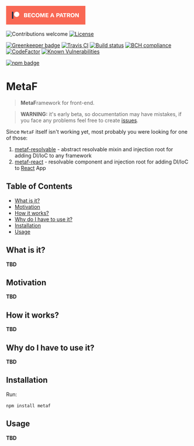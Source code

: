 [![Become a patron](./docs/images/become_a_patron_button.png)](https://www.patreon.com/igmat)

![Contributions welcome](https://img.shields.io/badge/contributions-welcome-brightgreen.svg)
[![License](https://img.shields.io/badge/license-MIT%20License-brightgreen.svg)](https://opensource.org/licenses/MIT)

[![Greenkeeper badge](https://badges.greenkeeper.io/Igmat/metaf.svg)](https://greenkeeper.io/)
[![Travis CI](https://travis-ci.org/Igmat/metaf.svg?branch=master)](https://travis-ci.org/Igmat/metaf)
[![Build status](https://ci.appveyor.com/api/projects/status/v3e3bu7y8rwmy64o/branch/master?svg=true)](https://ci.appveyor.com/project/Igmat/metaf/branch/master)
[![BCH compliance](https://bettercodehub.com/edge/badge/Igmat/metaf?branch=master)](https://bettercodehub.com/)
[![CodeFactor](https://www.codefactor.io/repository/github/igmat/metaf/badge)](https://www.codefactor.io/repository/github/igmat/metaf)
[![Known Vulnerabilities](https://snyk.io/test/npm/metaf/metaf.svg)](https://snyk.io/test/npm/metaf)

[npm-badge-png]: https://nodei.co/npm/metaf.png?downloads=true&downloadRank=true&stars=true
[package-url]: https://npmjs.com/package/metaf

[![npm badge][npm-badge-png]][package-url]


# MetaF
> **MetaF**ramework for front-end.

> **WARNING:** it's early beta, so documentation may have mistakes, if you face any problems feel free to create [issues](https://github.com/Igmat/metaf/issues).

Since `MetaF` itself isn't working yet, most probably you were looking for one of those:  
1. [metaf-resolvable](./packages/metaf-resolvable) - abstract resolvable mixin and injection root for adding DI/IoC to any framework
2. [metaf-react](./packages/metaf-react) - resolvable component and injection root for adding DI/IoC to [React](https://reactjs.org/) App

## Table of Contents
<!-- START doctoc generated TOC please keep comment here to allow auto update -->
<!-- DON'T EDIT THIS SECTION, INSTEAD RE-RUN doctoc TO UPDATE -->

- [What is it?](#what-is-it)
- [Motivation](#motivation)
- [How it works?](#how-it-works)
- [Why do I have to use it?](#why-do-i-have-to-use-it)
- [Installation](#installation)
- [Usage](#usage)

<!-- END doctoc generated TOC please keep comment here to allow auto update -->

## What is it?
**TBD**

## Motivation
**TBD**

## How it works?
**TBD**

## Why do I have to use it?
**TBD**

## Installation
Run:
```
npm install metaf
```

## Usage
**TBD**
